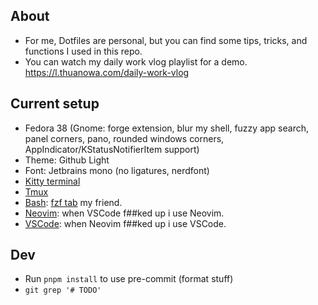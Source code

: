 ## About

- For me, Dotfiles are personal, but you can find some tips, tricks, and functions I used in this repo.
- You can watch my daily work vlog playlist for a demo. <https://l.thuanowa.com/daily-work-vlog>

## Current setup

- Fedora 38 (Gnome: forge extension, blur my shell, fuzzy app search, panel corners, pano, rounded windows corners, AppIndicator/KStatusNotifierItem support)
- Theme: Github Light
- Font: Jetbrains mono (no ligatures, nerdfont)
- [Kitty terminal](./kitty/)
- [Tmux](./tmux/tmux.conf)
- [Bash](./bash/): [fzf tab](https://github.com/lincheney/fzf-tab-completion) my friend.
- [Neovim](./nvim/): when VSCode f##ked up i use Neovim.
- [VSCode](./profile.code-profile): when Neovim f##ked up i use VSCode.

## Dev

- Run `pnpm install` to use pre-commit (format stuff)
- `git grep '# TODO'`
